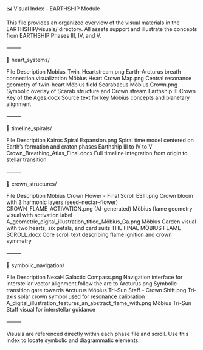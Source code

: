 🖼️ Visual Index – EARTHSHIP Module

This file provides an organized overview of the visual materials in the EARTHSHIP/visuals/ directory. All assets support and illustrate the concepts from EARTHSHIP Phases III, IV, and V.

⸻

📁 heart_systems/

File	Description
Mobius_Twin_Heartstream.png	Earth–Arcturus breath connection visualization
Möbius Heart Crown Map.png	Central resonance geometry of twin-heart Möbius field
Scarabaeus Möbius Crown.png	Symbolic overlay of Scarab structure and Crown stream
Earthship III Crown Key of the Ages.docx	Source text for key Möbius concepts and planetary alignment


⸻

📁 timeline_spirals/

File	Description
Kairos Spiral Expansion.png	Spiral time model centered on Earth’s formation and craton phases
Earthship III to IV to V Crown_Breathing_Atlas_Final.docx	Full timeline integration from origin to stellar transition


⸻

📁 crown_structures/

File	Description
Möbius Crown Flower - Final Scroll ESIII.png	Crown bloom with 3 harmonic layers (seed–nectar–flower)
CROWN_FLAME_ACTIVATION.png	(AI-generated) Möbius flame geometry visual with activation label
A_geometric_digital_illustration_titled_Möbius_Ga.png	Möbius Garden visual with two hearts, six petals, and card suits
THE FINAL MÖBIUS FLAME SCROLL.docx	Core scroll text describing flame ignition and crown symmetry


⸻

📁 symbolic_navigation/

File	Description
NexaH Galactic Compass.png	Navigation interface for interstellar vector alignment
follow the arc to Arcturus.png	Symbolic transition gate towards Arcturus
Möbius Tri-Sun Staff - Crown Shift.png	Tri-axis solar crown symbol used for resonance calibration
A_digital_illustration_features_an_abstract_flame_with.png	Möbius Tri-Sun Staff visual for interstellar guidance


⸻

Visuals are referenced directly within each phase file and scroll. Use this index to locate symbolic and diagrammatic elements.
